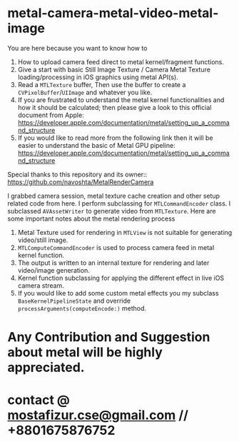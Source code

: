 # metal-camera-metal-video-metal-image

You are here because you want to know how to 

1. How to upload camera feed direct to metal kernel/fragment functions.
2. Give a start with basic Still Image Texture / Camera Metal Texture loading/processing in iOS graphics using metal API(s).
3. Read a `MTLTexture` buffer, Then use the buffer to create a `CVPixelBuffer`/`UIImage` and whatever you like.
4. If you are frustrated to understand the metal kernel functionalities and how it should be calculated; then please give a look to this official document from Apple: https://developer.apple.com/documentation/metal/setting_up_a_command_structure
5. If you would like to read more from the following link then it will be easier to understand the basic of Metal GPU pipeline: https://developer.apple.com/documentation/metal/setting_up_a_command_structure

Special thanks to this repository and its owner:: https://github.com/navoshta/MetalRenderCamera

I grabbed camera session, metal texture cache creation and other setup related code from here. I perform subclassing for `MTLCommandEncoder` class. I subclassed `AVAssetWriter` to generate video from `MTLTexture`. 
Here are some important notes about the metal rendering process

1. Metal Texture used for rendering in `MTLView` is not suitable for generating video/still image.
2. `MTLComputeCommandEncoder` is used to process camera feed in metal kernel function. 
3. The output is written to an internal texture for rendering and later video/image generation.
4. Kernel function subclassing for applying the different effect in live iOS camera stream.
5. If you would like to add some custom metal effects you my subclass `BaseKernelPipelineState` and override `processArguments(computeEncode:)` method. 

# Any Contribution and Suggestion about metal will be highly appreciated.

# contact @ mostafizur.cse@gmail.com // +8801675876752
